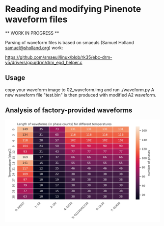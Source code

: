 # Reading and modifying Pinenote waveform files

** WORK IN PROGRESS **

Parsing of waveform files is based on smaeuls (Samuel Holland
<samuel@sholland.org>) work:

https://github.com/smaeul/linux/blob/rk35/ebc-drm-v5/drivers/gpu/drm/drm_epd_helper.c

## Usage

copy your waveform image to 02_waveform.img and run ./waveform.py
A new waveform file "test.bin" is then produced with modified A2 waveform.

## Analysis of factory-provided waveforms

![default_waveform_lengths.jpg](default_waveform_lengths.jpg)
